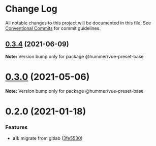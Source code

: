 # Change Log

All notable changes to this project will be documented in this file.
See [Conventional Commits](https://conventionalcommits.org) for commit guidelines.

## [0.3.4](https://github.com/hummer-home/tenon-plugins/compare/v0.3.3...v0.3.4) (2021-06-09)

**Note:** Version bump only for package @hummer/vue-preset-base





# [0.3.0](https://github.com/hummer-home/tenon-plugins/compare/v0.2.2...v0.3.0) (2021-05-06)

**Note:** Version bump only for package @hummer/vue-preset-base





# 0.2.0 (2021-01-18)


### Features

* **all:** migrate from gitlab ([3fe5530](https://github.com/hummer-home/tenon-plugins/commit/3fe553001269c067d95034ffbe7de2be8ea178f3))
